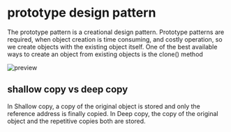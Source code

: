 # prototype design pattern

The prototype pattern is a creational design pattern. Prototype patterns are required, when object creation is time consuming, and costly operation, so we create objects with the existing object itself. One of the best available ways to create an object from existing objects is the clone() method

![preview](https://media.geeksforgeeks.org/wp-content/uploads/download-1.png)

## shallow copy vs deep copy

In Shallow copy, a copy of the original object is stored and only the reference address is finally copied. In Deep copy, the copy of the original object and the repetitive copies both are stored.
